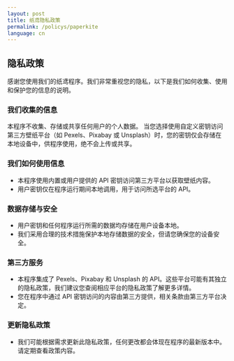 ```yaml
---
layout: post
title: 纸鸢隐私政策
permalink: /policys/paperkite
language: cn
---
```


## 隐私政策

感谢您使用我们的纸鸢程序。我们非常重视您的隐私，以下是我们如何收集、使用和保护您的信息的说明。

### 我们收集的信息
本程序不收集、存储或共享任何用户的个人数据。
当您选择使用自定义密钥访问第三方壁纸平台（如 Pexels、Pixabay 或 Unsplash）时，您的密钥仅会存储在本地设备中，供程序使用，绝不会上传或共享。

### 我们如何使用信息
- 本程序使用内置或用户提供的 API 密钥访问第三方平台以获取壁纸内容。
- 用户密钥仅在程序运行期间本地调用，用于访问所选平台的 API。

### 数据存储与安全
- 用户密钥和任何程序运行所需的数据均存储在用户设备本地。
- 我们采用合理的技术措施保护本地存储数据的安全，但请您确保您的设备安全。

### 第三方服务
- 本程序集成了 Pexels、Pixabay 和 Unsplash 的 API。这些平台可能有其独立的隐私政策，我们建议您查阅相应平台的隐私政策了解更多详情。
- 您在程序中通过 API 密钥访问的内容由第三方提供，相关条款由第三方平台决定。

### 更新隐私政策
- 我们可能根据需求更新此隐私政策，任何更改都会体现在程序的最新版本中。请定期查看政策内容。

